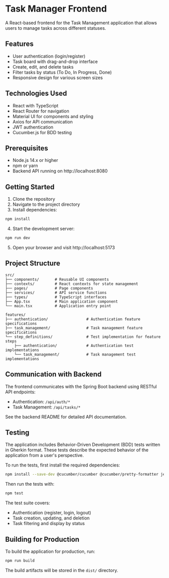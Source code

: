 # Task Manager Frontend

A React-based frontend for the Task Management application that allows users to manage tasks across different statuses.

## Features

- User authentication (login/register)
- Task board with drag-and-drop interface
- Create, edit, and delete tasks
- Filter tasks by status (To Do, In Progress, Done)
- Responsive design for various screen sizes

## Technologies Used

- React with TypeScript
- React Router for navigation
- Material UI for components and styling
- Axios for API communication
- JWT authentication
- Cucumber.js for BDD testing

## Prerequisites

- Node.js 14.x or higher
- npm or yarn
- Backend API running on http://localhost:8080

## Getting Started

1. Clone the repository
2. Navigate to the project directory
3. Install dependencies:

```bash
npm install
```

4. Start the development server:

```bash
npm run dev
```

5. Open your browser and visit http://localhost:5173

## Project Structure

```
src/
├── components/       # Reusable UI components
├── contexts/         # React contexts for state management
├── pages/            # Page components
├── services/         # API service functions
├── types/            # TypeScript interfaces
├── App.tsx           # Main application component
└── main.tsx          # Application entry point

features/
├── authentication/                 # Authentication feature specifications
├── task_management/                # Task management feature specifications
└── step_definitions/               # Test implementation for feature steps
    ├── authentication/             # Authentication test implementations
    └── task_management/            # Task management test implementations
```

## Communication with Backend

The frontend communicates with the Spring Boot backend using RESTful API endpoints:

- Authentication: `/api/auth/*`
- Task Management: `/api/tasks/*`

See the backend README for detailed API documentation.

## Testing

The application includes Behavior-Driven Development (BDD) tests written in Gherkin format. These tests describe the expected behavior of the application from a user's perspective.

To run the tests, first install the required dependencies:

```bash
npm install --save-dev @cucumber/cucumber @cucumber/pretty-formatter jest @testing-library/react @testing-library/jest-dom @testing-library/user-event
```

Then run the tests with:

```bash
npm test
```

The test suite covers:

- Authentication (register, login, logout)
- Task creation, updating, and deletion
- Task filtering and display by status

## Building for Production

To build the application for production, run:

```bash
npm run build
```

The build artifacts will be stored in the `dist/` directory.